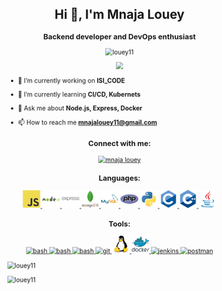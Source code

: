 <h1 align="center">Hi 👋, I'm Mnaja Louey</h1>
<h3 align="center">Backend developer and DevOps enthusiast</h3>

<p align="center"> <img src="https://komarev.com/ghpvc/?username=louey11&label=Profile%20views&color=0e75b6&style=flat" alt="louey11" /> </p>
<p align="center">
  <img src="https://steamuserimages-a.akamaihd.net/ugc/779602225695898637/0807F669892C401BA9C1570B4C71CEAD8B20C116/"  height="relative" width="400px">
</p>


- 🔭 I’m currently working on **ISI_CODE**

- 🌱 I’m currently learning **CI/CD, Kubernets**

- 💬 Ask me about **Node.js, Express, Docker**

- 📫 How to reach me **mnajalouey11@gmail.com**

<h3 align="center">Connect with me:</h3>
<p align="center">
<a href="https://www.linkedin.com/in/mnaja-louey-559a88235/" target="_blank"><img align="center" src="https://raw.githubusercontent.com/rahuldkjain/github-profile-readme-generator/master/src/images/icons/Social/linked-in-alt.svg" alt="mnaja louey" height="30" width="40" /></a>
</p>

<h3 align="center">Languages:</h3>
<p align="center">
        <a
    href="https://developer.mozilla.org/en-US/docs/Web/JavaScript"
    target="_blank"
    rel="noreferrer"
    ><img
      src="https://raw.githubusercontent.com/devicons/devicon/master/icons/javascript/javascript-original.svg"
      alt="javascript"
      width="40"
      height="40"
    />
          <a
    href="https://nodejs.org"
    target="_blank"
    rel="noreferrer"
  >
    <img
      src="https://raw.githubusercontent.com/devicons/devicon/master/icons/nodejs/nodejs-original-wordmark.svg"
      alt="nodejs"
      width="40"
      height="40"
    />
            <a
    href="https://expressjs.com"
    target="_blank"
    rel="noreferrer"
  >
    <img
      src="https://raw.githubusercontent.com/devicons/devicon/master/icons/express/express-original-wordmark.svg"
      alt="express"
      width="40"
      height="40"
    />
 <a
    href="https://www.mongodb.com/"
    target="_blank"
    rel="noreferrer"
  >
    <img
      src="https://raw.githubusercontent.com/devicons/devicon/master/icons/mongodb/mongodb-original-wordmark.svg"
      alt="mongodb"
      width="40"
      height="40"
    />
   <a
    href="https://www.mysql.com/"
    target="_blank"
    rel="noreferrer"
  >
    <img
      src="https://raw.githubusercontent.com/devicons/devicon/master/icons/mysql/mysql-original-wordmark.svg"
      alt="mysql"
      width="40"
      height="40"
    />
  </a>
  
  </a>
  <a
    href="https://www.php.net"
    target="_blank"
    rel="noreferrer"
  >
    <img
      src="https://raw.githubusercontent.com/devicons/devicon/master/icons/php/php-original.svg"
      alt="php"
      width="40"
      height="40"
    />
  </a>
  <a
    href="https://www.python.org"
    target="_blank"
    rel="noreferrer"
  >
    <img
      src="https://raw.githubusercontent.com/devicons/devicon/master/icons/python/python-original.svg"
      alt="python"
      width="40"
      height="40"
    />
  </a>
  <a
    href="https://www.cprogramming.com/"
    target="_blank"
    rel="noreferrer"
  >
    <img
      src="https://raw.githubusercontent.com/devicons/devicon/master/icons/c/c-original.svg"
      alt="c"
      width="40"
      height="40"
    />
  </a>
  <a
    href="https://www.w3schools.com/cpp/"
    target="_blank"
    rel="noreferrer"
  >
    <img
      src="https://raw.githubusercontent.com/devicons/devicon/master/icons/cplusplus/cplusplus-original.svg"
      alt="cplusplus"
      width="40"
      height="40"
    />
  </a>
  <a
    href="https://www.java.com"
    target="_blank"
    rel="noreferrer"
  >
    <img
      src="https://raw.githubusercontent.com/devicons/devicon/master/icons/java/java-original.svg"
      alt="java"
      width="40"
      height="40"
    />
  </a>
  
</p>

<h3 align="center">Tools:</h3>
<p align="center">
  <a
    href="https://kubernetes.io"
    target="_blank"
    rel="noreferrer"
  >
    <img
      src="https://www.vectorlogo.zone/logos/kubernetes/kubernetes-icon.svg"
      alt="bash"
      width="40"
      height="40"
    />
  </a>
  <a
    href="https://www.ansible.com"
    target="_blank"
    rel="noreferrer"
  >
    <img
      src="https://www.vectorlogo.zone/logos/ansible/ansible-icon.svg"
      alt="bash"
      width="40"
      height="40"
    />
  </a>
  <a
    href="https://www.gnu.org/software/bash/"
    target="_blank"
    rel="noreferrer"
  >
    <img
      src="https://www.vectorlogo.zone/logos/gnu_bash/gnu_bash-icon.svg"
      alt="bash"
      width="40"
      height="40"
    />
  </a>
  <a
    href="https://git-scm.com/"
    target="_blank"
    rel="noreferrer"
  >
    <img
      src="https://www.vectorlogo.zone/logos/git-scm/git-scm-icon.svg"
      alt="git"
      width="40"
      height="40"
    />
  </a>
    <a
    href="https://www.linux.org/"
    target="_blank"
    rel="noreferrer"
  >
    <img
      src="https://raw.githubusercontent.com/devicons/devicon/master/icons/linux/linux-original.svg"
      alt="linux"
      width="40"
      height="40"
    />
  </a>
   <a
    href="https://www.docker.com/"
    target="_blank"
    rel="noreferrer"
  >
    <img
      src="https://raw.githubusercontent.com/devicons/devicon/master/icons/docker/docker-original-wordmark.svg"
      alt="docker"
      width="40"
      height="40"
    />
  </a>
  <a
    href="https://www.jenkins.io"
    target="_blank"
    rel="noreferrer"
  >
    <img
      src="https://www.vectorlogo.zone/logos/jenkins/jenkins-icon.svg"
      alt="jenkins"
      width="40"
      height="40"
    />
  </a>
    <a
      href="https://postman.com"
      target="_blank"
      rel="noreferrer"
    >
      <img
        src="https://www.vectorlogo.zone/logos/getpostman/getpostman-icon.svg"
        alt="postman"
        width="40"
        height="40"
      />
    </a>
    <a
      href="https://www.selenium.dev"
      target="_blank"
      rel="noreferrer"
    >
    </a
  ></a>
</p>


<p><img align="center" src="https://github-readme-stats.vercel.app/api/top-langs?username=louey11&show_icons=true&locale=en&layout=compact" alt="louey11" /></p>

<p><img align="center" src="https://github-readme-stats.vercel.app/api?username=louey11&show_icons=true&locale=en" alt="louey11" /></p>





